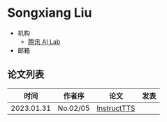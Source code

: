 # Songxiang Liu

- 机构
  - [腾讯 AI Lab](../Institutions/TecentAI.md)
- 邮箱

## 论文列表

| 时间 | 作者序 | 论文 | 发表 |
|:-:|:-:|---|---|
| 2023.01.31 | No.02/05 | [InstructTTS](../Models/Prompt/2023.01.31_InstructTTS.md) |